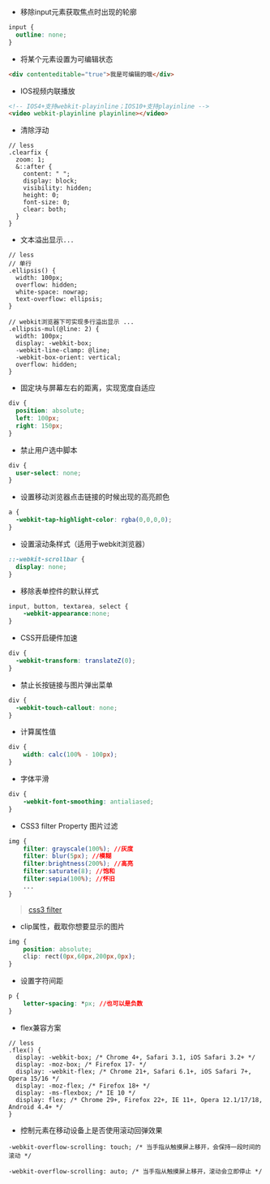 * 移除input元素获取焦点时出现的轮廓
```css
input {
  outline: none;
}
```

* 将某个元素设置为可编辑状态
```html
<div contenteditable="true">我是可编辑的哦</div>
```

* IOS视频内联播放
```html
<!-- IOS4+支持webkit-playinline；IOS10+支持playinline -->
<video webkit-playinline playinline></video>
```

* 清除浮动
```less
// less
.clearfix {
  zoom: 1;
  &::after {
    content: " ";
    display: block;
    visibility: hidden;
    height: 0;
    font-size: 0;
    clear: both;
  }
}
```

* 文本溢出显示`...`   

```less
// less
// 单行
.ellipsis() {
  width: 100px;
  overflow: hidden;
  white-space: nowrap;
  text-overflow: ellipsis;
}

// webkit浏览器下可实现多行溢出显示 ...
.ellipsis-mul(@line: 2) {
  width: 100px;
  display: -webkit-box;
  -webkit-line-clamp: @line;
  -webkit-box-orient: vertical;
  overflow: hidden;
}
```

* 固定块与屏幕左右的距离，实现宽度自适应
```css
div {
  position: absolute;
  left: 100px;
  right: 150px;
}
```

* 禁止用户选中脚本
```css
div {
  user-select: none;
}
```

* 设置移动浏览器点击链接的时候出现的高亮颜色
```css
a {
  -webkit-tap-highlight-color: rgba(0,0,0,0);
}
```

* 设置滚动条样式（适用于webkit浏览器）
```css
::-webkit-scrollbar {
  display: none;
}
```

* 移除表单控件的默认样式
```css
input, button, textarea, select {
    -webkit-appearance:none;
}
```

* CSS开启硬件加速
```css
div {
  -webkit-transform: translateZ(0);
}
```

* 禁止长按链接与图片弹出菜单
```css
div {
  -webkit-touch-callout: none;
}
```

* 计算属性值
```css
div {
    width: calc(100% - 100px);
}
```

* 字体平滑
```css
div {
    -webkit-font-smoothing: antialiased;
}
```

* CSS3 filter Property 图片过滤
```css
img {
    filter: grayscale(100%); //灰度
    filter: blur(5px); //模糊
    filter:brightness(200%); //高亮
    filter:saturate(8); //饱和
    filter:sepia(100%); //怀旧
    ...
}
```
> [css3 filter](https://www.w3schools.com/cssref/css3_pr_filter.asp)

* clip属性，截取你想要显示的图片
```css
img {
    position: absolute;
    clip: rect(0px,60px,200px,0px);
}
```

* 设置字符间距
```css
p {
    letter-spacing: *px; //也可以是负数
}
```

* flex兼容方案
```less
// less
.flex() {
  display: -webkit-box; /* Chrome 4+, Safari 3.1, iOS Safari 3.2+ */
  display: -moz-box; /* Firefox 17- */
  display: -webkit-flex; /* Chrome 21+, Safari 6.1+, iOS Safari 7+, Opera 15/16 */
  display: -moz-flex; /* Firefox 18+ */
  display: -ms-flexbox; /* IE 10 */
  display: flex; /* Chrome 29+, Firefox 22+, IE 11+, Opera 12.1/17/18, Android 4.4+ */
}
```

* 控制元素在移动设备上是否使用滚动回弹效果
```
-webkit-overflow-scrolling: touch; /* 当手指从触摸屏上移开，会保持一段时间的滚动 */

-webkit-overflow-scrolling: auto; /* 当手指从触摸屏上移开，滚动会立即停止 */
```
